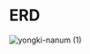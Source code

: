 # ERD

![yongki-nanum (1)](https://github.com/yongki-nanum-food-share-platform/backend/assets/96585636/c9bce5e7-d4e4-4ee4-8f8c-91a0f86c2c7b)
